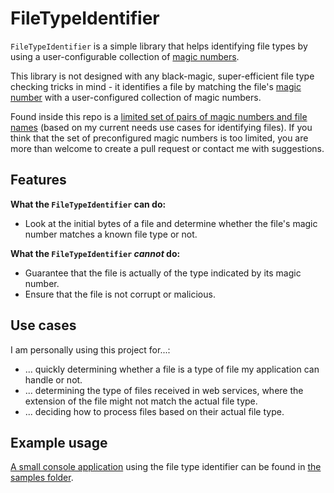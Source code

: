# FileTypeIdentifier

`FileTypeIdentifier` is a simple library that helps identifying file types by using a user-configurable collection of [magic numbers](https://en.wikipedia.org/wiki/File_format#Magic_number).

This library is not designed with any black-magic, super-efficient file type checking tricks in mind - it identifies a file by matching the file's [magic number](https://en.wikipedia.org/wiki/File_format#Magic_number) with a user-configured collection of magic numbers.

Found inside this repo is a [limited set of pairs of magic numbers and file names](./JNysteen.FileTypeIdentifier/MagicNumbers) (based on my current needs use cases for identifying files). 
If you think that the set of preconfigured magic numbers is too limited, you are more than welcome to create a pull request or contact me with suggestions.

## Features

**What the `FileTypeIdentifier` can do:**
* Look at the initial bytes of a file and determine whether the file's magic number matches a known file type or not.

**What the `FileTypeIdentifier` *cannot* do:**
* Guarantee that the file is actually of the type indicated by its magic number.
* Ensure that the file is not corrupt or malicious.

## Use cases

I am personally using this project for...:

* ... quickly determining whether a file is a type of file my application can handle or not.
* ... determining the type of files received in web services, where the extension of the file might not match the actual file type.
* ... deciding how to process files based on their actual file type.


## Example usage

 [A small console application](./Samples/JNysteen.FileTypeIdentifier.ConsoleApplication) using the file type identifier can be found in [the samples folder](./Samples).
